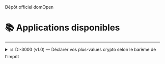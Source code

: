 Dépôt officiel domOpen

# 📚 Applications disponibles

---

<details closed>

<summary>📊 DI-3000 (v1.0) — Déclarer vos plus-values crypto selon le barème de l'impôt</summary>

---

Tests et retours uniquement avec :
   
   1. Formulaires et codes :
      - Formulaire 2086 3N
   
   2. CSV de plateformes :
      - Bitpanda

---

**DI-3000** est une interface locale pour :

- 📥 Charger un fichier CSV issu d'une plateforme d'échange cryptos
- 🔁 Appliquer la méthode **FIFO** pour les ventes de crypto
- 🧾 Générer automatiquement les lignes fiscales requises à la déclaration
- 📊 Simuler votre impôt via un **barème progressif modifiable**
- 📤 Exporter les résultats au format **CSV français**

---

- Prochains ajouts : 
   - flat taxe, IFI, frais réels, etc... (développement de la section **"Déductions et niches fiscales"**)
   - correction et ajustements de l'estimation du montant total à payer
   - version web

---

<details closed>
<summary>Installation sous Windows 10-11</summary>

#### 🧰 1. Installation de Python 3.10+

- Appuyez sur **Win + X** et choisissez **Terminal (administrateur)**.
- Tapez cette commande pour télécharger et installer Python :
   ```powershell
   Start-Process "https://www.python.org/ftp/python/3.12.2/python-3.12.2-amd64.exe"
   ```

Pendant l'installation, cochez ✅ **"Add Python to PATH"**

---

#### 📁 2. Accéder au dossier de l'application

- Cliquez avec le **bouton droit** sur le dossier contenant `declarateur-d-impot-3000.py`  
- Choisissez **"Copier comme chemin d’accès"**
- Ouvrez une nouvelle fenêtre **Terminal (administrateur)** avec le raccourci **Win + X**, tapez **cd suivi d'un espace** et collez votre chemin :

```bash
cd "C:\Users\votre_nom\Chemin\vers\le\dossier"
```

---

#### 📦 3. Installer les dépendances

- Dans la même fenêtre copier puis coller la commande suivante : 

```bash
pip install streamlit pandas
```

---

#### ▶️ 4. Lancer l’application

- Et toujours dans la même fenêtre copier puis coller la commande suivante :

```bash
streamlit run declarateur-d-impot-3000.py
```

Cela ouvre automatiquement une page dans votre navigateur à l’adresse `http://localhost:8501`.

---

</details>

---

## 📜 Licence

Projets open source — librement modifiable, redistribuable et utilisable.

---

</details>
